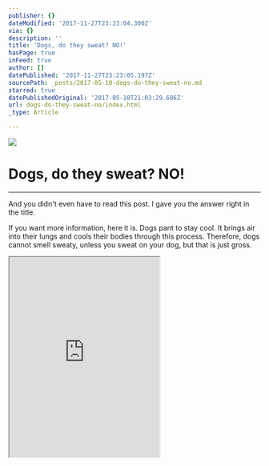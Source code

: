 ```yaml
---
publisher: {}
dateModified: '2017-11-27T23:23:04.300Z'
via: {}
description: ''
title: 'Dogs, do they sweat? NO!'
hasPage: true
inFeed: true
author: []
datePublished: '2017-11-27T23:23:05.197Z'
sourcePath: _posts/2017-05-10-dogs-do-they-sweat-no.md
starred: true
datePublishedOriginal: '2017-05-10T21:03:29.686Z'
url: dogs-do-they-sweat-no/index.html
_type: Article

---
```

![](https://the-grid-user-content.s3-us-west-2.amazonaws.com/4ec2fdcd-4515-410e-b8a8-25b04bf1dffc.jpg)

# Dogs, do they sweat? NO!

---

And you didn't even have to read this post. I gave you the answer right in the title.

If you want more information, here it is. Dogs pant to stay cool. It brings air into their lungs and cools their bodies through this process. Therefore, dogs cannot smell sweaty, unless you sweat on your dog, but that is just gross.

<iframe src="https://the-grid.github.io/ed-userhtml/?g=eJxtU9FuozAQfOcrVrkHSK7B7y3NiQan5UQgAnJVnyoHb4rvCKbYJIra_vuZ0vSqayWEsHeYGc-uPS72IPjliAv12Kl7XbbI-GjmEVOYWZ4qWtHomWWRycSaAKR0niyXNA5oAPMkXoTX69TPwySGX34a-lcRzc6BBmEOfhzAOh7QOeQ3FDI6f0Ve0Si5hTyBMM5omkNwF_vLcG4YojXNYJEmS7hL1imsIj9fJOkSkhTmy8ztDUTUT2O4vbmDgC7COIyve-6M_tOH0DzLVZLmfpyfQ6l1o84JGQ7oFnJHGN-JmnS12GOrWFVIjuRbIeuteOhapoWsp3vWCrapUE2IZZkFvOUzoOAStl1d9EhwxvBk6VIot2EP6HZtZar2SRVb8adBLpirCoF1gYTLBzXlcqpLPE7VAZme1pLYFwCEQIpNxQqElX9N79dpBAehSzjKroWe3VZQsFrWomAV9OWTzQ8GBMdai63AtvfxWc0o_S8UBqZF4SKk6Wc9k9Jjh_CB9V3z5cKynFMOfQw9cZDEdj5MwFufb0w_ojCmQ4zGFJdFtzN0Z6D6lVuYkdNIK-w3HXsYOXt8YSlXtcXXaX7oJu42yN3fyn79AbWvdSs2nUbH5kyzqRY7VJrtGvsMvtd4gMCoOWPD73C3NNMOz8_GxUby49hlTYM1n5ei4o4ykJexY94eOd0Dr5Zvn6sKmULAus8CfrI9y14LoCXshZExkYPHwFyo7eXoiyn8YQr3J7rRzGz151fQyAO2yGFzhGBAe4SZC_mu_BdbvjUd" height="400" style=""></iframe>